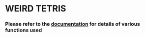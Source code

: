 # WEIRD TETRIS


### Please refer to the [documentation](https://htmlpreview.github.io/https://github.com/PranjalKhatri/Tetris/blob/main/doc/html/index.html) for details of various functions used